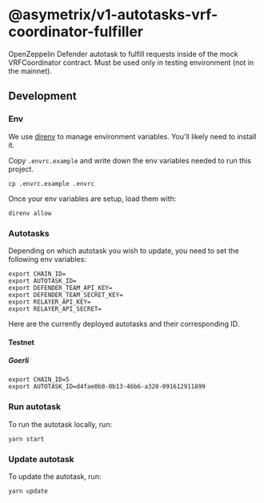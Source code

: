# @asymetrix/v1-autotasks-vrf-coordinator-fulfiller

OpenZeppelin Defender autotask to fulfill requests inside of the mock
VRFCoordinator contract. Must be used only in testing environment (not in the
mainnet).

## Development

### Env

We use [direnv](https://direnv.net) to manage environment variables. You'll
likely need to install it.

Copy `.envrc.example` and write down the env variables needed to run this
project.

```
cp .envrc.example .envrc
```

Once your env variables are setup, load them with:

```
direnv allow
```

### Autotasks

Depending on which autotask you wish to update, you need to set the following
env variables:

```
export CHAIN_ID=
export AUTOTASK_ID=
export DEFENDER_TEAM_API_KEY=
export DEFENDER_TEAM_SECRET_KEY=
export RELAYER_API_KEY=
export RELAYER_API_SECRET=
```

Here are the currently deployed autotasks and their corresponding ID.

#### Testnet

##### Goerli

```
export CHAIN_ID=5
export AUTOTASK_ID=d4fae0b8-0b13-46b6-a320-091612911899
```

### Run autotask

To run the autotask locally, run:

```
yarn start
```

### Update autotask

To update the autotask, run:

```
yarn update
```
